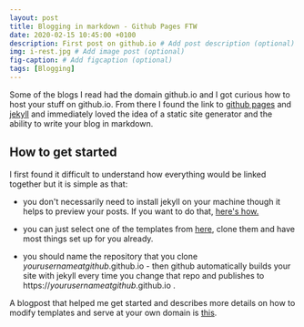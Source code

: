 ```yaml
---
layout: post
title: Blogging in markdown - Github Pages FTW
date: 2020-02-15 10:45:00 +0100
description: First post on github.io # Add post description (optional)
img: i-rest.jpg # Add image post (optional)
fig-caption: # Add figcaption (optional)
tags: [Blogging]
---
```

Some of the blogs I read had the domain github.io and I got curious how to host your stuff on github.io. From there I found the link to [github pages](https://pages.github.com/) and [jekyll](https://jekyllrb.com/) and immediately loved the idea of a static site generator and the ability to write your blog in markdown.

## How to get started
I first found it difficult to understand how everything would be linked together but it is simple as that:

- you don't necessarily need to install jekyll on your machine though it helps to preview your posts. If you want to do that, [here's how.](https://jekyllrb.com/docs/)

- you can just select one of the templates from [here](https://jekyllthemes.io/github-pages-themes), clone them and have most things set up for you already.

- you should name the repository that you clone _yourusernameatgithub_.github.io - then github automatically builds your site with jekyll every time you change that repo and publishes to https://_yourusernameatgithub_.github.io .

A blogpost that helped me get started and describes more details on how to modify templates and serve at your own domain is [this](https://www.smashingmagazine.com/2014/08/build-blog-jekyll-github-pages/).
